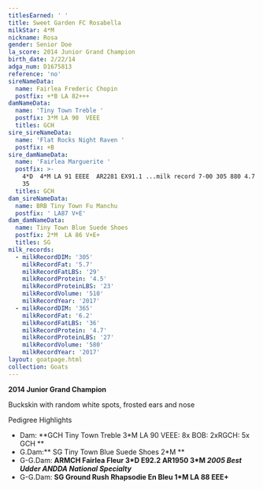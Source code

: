 ```yaml
---
titlesEarned: ' '
title: Sweet Garden FC Rosabella
milkStar: 4*M
nickname: Rosa
gender: Senior Doe
la_score: 2014 Junior Grand Champion
birth_date: 2/22/14
adga_num: D1675813
reference: 'no'
sireNameData:
  name: Fairlea Frederic Chopin
  postfix: +*B LA 82+++
damNameData:
  name: 'Tiny Town Treble '
  postfix: 3*M LA 90  VEEE
  titles: GCH
sire_sireNameData:
  name: 'Flat Rocks Night Raven '
  postfix: +B
sire_damNameData:
  name: 'Fairlea Marguerite '
  postfix: >-
    4*D  4*M LA 91 EEEE  AR2281 EX91.1 ...milk record 7-00 305 880 4.7 41 4.0
    35 
  titles: GCH
dam_sireNameData:
  name: BRB Tiny Town Fu Manchu
  postfix: ' LA87 V+E'
dam_damNameData:
  name: Tiny Town Blue Suede Shoes
  postfix: 2*M  LA 86 V+E+
  titles: SG
milk_records:
  - milkRecordDIM: '305'
    milkRecordFat: '5.7'
    milkRecordFatLBS: '29'
    milkRecordProtein: '4.5'
    milkRecordProteinLBS: '23'
    milkRecordVolume: '510'
    milkRecordYear: '2017'
  - milkRecordDIM: '365'
    milkRecordFat: '6.2'
    milkRecordFatLBS: '36'
    milkRecordProtein: '4.7'
    milkRecordProteinLBS: '27'
    milkRecordVolume: '580'
    milkRecordYear: '2017'
layout: goatpage.html
collection: Goats
---
```

**2014 Junior Grand Champion**

Buckskin with random white spots, frosted ears and nose

Pedigree Highlights

* Dam: **GCH Tiny Town Treble 3*M  LA 90  VEEE:  8x BOB: 2xRGCH: 5x GCH **
* G.Dam:** SG Tiny Town Blue Suede Shoes 2*M **
* G-G.Dam: **ARMCH Fairlea Fleur 3\*D E92.2 AR1950 3\*M  _2005 Best Udder ANDDA National Specialty_**
* G-G.Dam: **SG Ground Rush Rhapsodie En Bleu 1*M LA 88 EEE+**

